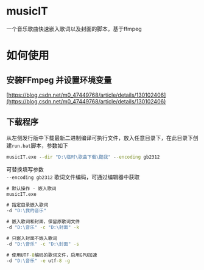 # musicIT
一个音乐歌曲快速嵌入歌词以及封面的脚本，基于ffmpeg

# 如何使用
## 安装FFmpeg 并设置环境变量
[https://blog.csdn.net/m0_47449768/article/details/130102406](https://blog.csdn.net/m0_47449768/article/details/130102406)
## 下载程序
从左侧发行版中下载最新二进制编译可执行文件，放入任意目录下，在此目录下创建`run.bat`脚本，参数如下
```bat
musicIT.exe --dir "D:\临时\歌曲下载\酷我" --encoding gb2312
```
可替换填写参数 \
`--encoding gb2312` 歌词文件编码，可通过编辑器中获取
```bat
# 默认操作 - 嵌入歌词
musicIT.exe

# 指定目录嵌入歌词
-d "D:\我的音乐"

# 嵌入歌词和封面，保留原歌词文件
-d "D:\音乐" -c "D:\封面" -k

# 只嵌入封面不嵌入歌词
-d "D:\音乐" -c "D:\封面" -s

# 使用UTF-8编码的歌词文件，启用GPU加速
-d "D:\音乐" -e utf-8 -g
```
